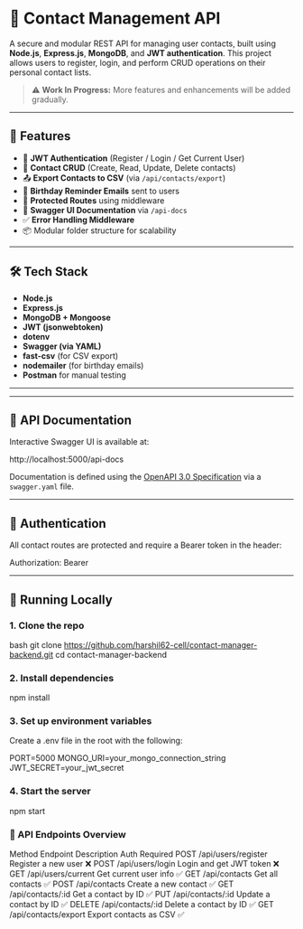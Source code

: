 # 📇 Contact Management API

A secure and modular REST API for managing user contacts, built using **Node.js**, **Express.js**, **MongoDB**, and **JWT authentication**. This project allows users to register, login, and perform CRUD operations on their personal contact lists.

> ⚠️ **Work In Progress:** More features and enhancements will be added gradually.

---

## 🚀 Features

- 🔐 **JWT Authentication** (Register / Login / Get Current User)
- 📇 **Contact CRUD** (Create, Read, Update, Delete contacts)
- 📤 **Export Contacts to CSV** (via `/api/contacts/export`)
- 🎂 **Birthday Reminder Emails** sent to users
- 🧰 **Protected Routes** using middleware
- 📄 **Swagger UI Documentation** via `/api-docs`
- ✅ **Error Handling Middleware**
- 📦 Modular folder structure for scalability

---

## 🛠️ Tech Stack

- **Node.js**
- **Express.js**
- **MongoDB + Mongoose**
- **JWT (jsonwebtoken)**
- **dotenv**
- **Swagger (via YAML)**
- **fast-csv** (for CSV export)
- **nodemailer** (for birthday emails)
- **Postman** for manual testing

---

---

## 📖 API Documentation

Interactive Swagger UI is available at:

http://localhost:5000/api-docs


Documentation is defined using the [OpenAPI 3.0 Specification](https://swagger.io/specification/) via a `swagger.yaml` file.

---

## 🔐 Authentication

All contact routes are protected and require a Bearer token in the header:

Authorization: Bearer <your-token>


---

## 🧪 Running Locally

### 1. Clone the repo

bash
git clone https://github.com/harshil62-cell/contact-manager-backend.git
cd contact-manager-backend

### 2. Install dependencies

npm install

### 3. Set up environment variables

Create a .env file in the root with the following:

PORT=5000
MONGO_URI=your_mongo_connection_string
JWT_SECRET=your_jwt_secret

### 4. Start the server

npm start

### 📌 API Endpoints Overview
Method	Endpoint	Description	Auth Required
POST	/api/users/register	Register a new user	❌
POST	/api/users/login	Login and get JWT token	❌
GET	/api/users/current	Get current user info	✅
GET	/api/contacts	Get all contacts	✅
POST	/api/contacts	Create a new contact	✅
GET	/api/contacts/:id	Get a contact by ID	✅
PUT	/api/contacts/:id	Update a contact by ID	✅
DELETE	/api/contacts/:id	Delete a contact by ID	✅
GET	/api/contacts/export	Export contacts as CSV	✅
